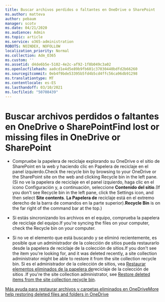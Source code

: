 ```yaml
---
title: Buscar archivos perdidos o faltantes en OneDrive o SharePoint
ms.author: matteva
author: pebaum
manager: scotv
ms.date: 04/21/2020
ms.audience: Admin
ms.topic: article
ms.service: o365-administration
ROBOTS: NOINDEX, NOFOLLOW
localization_priority: Normal
ms.collection: Adm_O365
ms.custom: ''
ms.assetid: d4de6b5e-5102-4e2c-af92-1f8b049c3a02
ms.openlocfilehash: aa0cd1e4d5e89b9fb601c37030440bdfd2b66260
ms.sourcegitcommit: 0eb4f9bde53395b5fd4b5cd4ffc56ca96db91298
ms.translationtype: MT
ms.contentlocale: es-ES
ms.lasthandoff: 03/10/2021
ms.locfileid: "50708439"
---
```

# <a name="find-lost-or-missing-files-in-onedrive-or-sharepoint"></a><span data-ttu-id="22831-102">Buscar archivos perdidos o faltantes en OneDrive o SharePoint</span><span class="sxs-lookup"><span data-stu-id="22831-102">Find lost or missing files in OneDrive or SharePoint</span></span>

- <span data-ttu-id="22831-103">Compruebe la papelera de reciclaje explorando su OneDrive o el sitio de SharePoint en la web y haciendo clic en Papelera de reciclaje en el panel izquierdo.</span><span class="sxs-lookup"><span data-stu-id="22831-103">Check the recycle bin by browsing to your OneDrive or the SharePoint site on the web and clicking Recycle bin in the left pane.</span></span> <span data-ttu-id="22831-104">(Si no ve la papelera de reciclaje en el panel izquierdo, haga clic en el icono Configuración y, a continuación, seleccione **Contenido del sitio**.</span><span class="sxs-lookup"><span data-stu-id="22831-104">(If you don't see Recycle bin in the left pane, click the Settings icon, and then select **Site contents**.</span></span> <span data-ttu-id="22831-105">**La Papelera de** reciclaje está en el extremo derecho de la barra de comandos en la parte superior).</span><span class="sxs-lookup"><span data-stu-id="22831-105">**Recycle Bin** is on the far right of the command bar at the top.)</span></span> 
    
- <span data-ttu-id="22831-106">Si estás sincronizando los archivos en el equipo, comprueba la papelera de reciclaje del equipo.</span><span class="sxs-lookup"><span data-stu-id="22831-106">If you're syncing the files on your computer, check the Recycle bin on your computer.</span></span> 
    
- <span data-ttu-id="22831-107">Si no ve el elemento que está buscando y se eliminó recientemente, es posible que un administrador de la colección de sitios pueda restaurarlo desde la papelera de reciclaje de la colección de sitios.</span><span class="sxs-lookup"><span data-stu-id="22831-107">If you don't see the item you're looking for, and it was deleted recently, a site collection administrator might be able to restore it from the site collection recycle bin.</span></span> <span data-ttu-id="22831-108">Si es el administrador de la colección de sitios, vea [Restaurar elementos eliminados de la papelera de](https://support.microsoft.com/office/restore-items-in-the-recycle-bin-that-were-deleted-from-sharepoint-or-teams-6df466b6-55f2-4898-8d6e-c0dff851a0be)reciclaje de la colección de sitios .</span><span class="sxs-lookup"><span data-stu-id="22831-108">If you're the site collection administrator, see [Restore deleted items from the site collection recycle bin](https://support.microsoft.com/office/restore-items-in-the-recycle-bin-that-were-deleted-from-sharepoint-or-teams-6df466b6-55f2-4898-8d6e-c0dff851a0be).</span></span>
    
[<span data-ttu-id="22831-109">Más ayuda para restaurar archivos y carpetas eliminados en OneDrive</span><span class="sxs-lookup"><span data-stu-id="22831-109">More help restoring deleted files and folders in OneDrive</span></span>](https://go.microsoft.com/fwlink/?linkid=872872)
  

